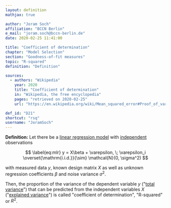 ```yaml
---
layout: definition
mathjax: true

author: "Joram Soch"
affiliation: "BCCN Berlin"
e_mail: "joram.soch@bccn-berlin.de"
date: 2020-02-25 11:41:00

title: "Coefficient of determination"
chapter: "Model Selection"
section: "Goodness-of-fit measures"
topic: "R-squared"
definition: "Definition"

sources:
  - authors: "Wikipedia"
    year: 2020
    title: "Coefficient of determination"
    in: "Wikipedia, the free encyclopedia"
    pages: "retrieved on 2020-02-25"
    url: "https://en.wikipedia.org/wiki/Mean_squared_error#Proof_of_variance_and_bias_relationship"

def_id: "D21"
shortcut: "rsq"
username: "JoramSoch"
---
```



**Definition:** Let there be a [linear regression model](/D/mlr) with [independent](/D/ind) observations

$$ \label{eq:mlr}
y = X\beta + \varepsilon, \; \varepsilon_i \overset{\mathrm{i.i.d.}}{\sim} \mathcal{N}(0, \sigma^2)
$$

with measured data $y$, known design matrix $X$ as well as unknown regression coefficients $\beta$ and noise variance $\sigma^2$.

Then, the proportion of the variance of the dependent variable $y$ ("[total variance](/D/tss)") that can be predicted from the independent variables $X$ ("[explained variance](/D/ess)") is called "coefficient of determination", "R-squared" or $R^2$.
